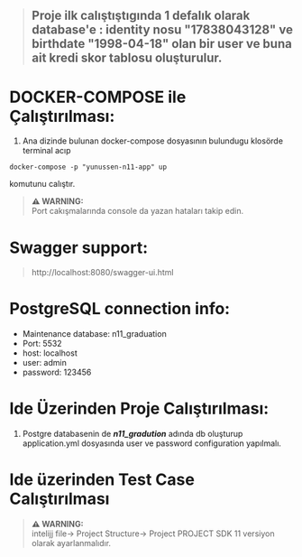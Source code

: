 > ## Proje ilk calıştıştıgında 1 defalık olarak database'e : identity nosu **"17838043128"** ve birthdate **"1998-04-18"** olan bir user ve buna ait kredi skor tablosu oluşturulur.

# DOCKER-COMPOSE ile Çalıştırılması:
1. Ana dizinde bulunan docker-compose dosyasının bulundugu klosörde terminal acıp
```shell
docker-compose -p "yunussen-n11-app" up
```
komutunu calıştır.

> **⚠ WARNING:**  
> Port cakışmalarında console da yazan hataları takip edin.
# Swagger support:
>http://localhost:8080/swagger-ui.html

# PostgreSQL connection info:
<ul>
  <li>Maintenance database: n11_graduation</li>
  <li>Port: 5532</li>
  <li>host: localhost</li>
  <li>user: admin</li>
  <li>password: 123456</li>
</ul>

# Ide Üzerinden Proje Calıştırılması:
1. Postgre databasenin de ***n11_gradution*** adında db oluşturup application.yml dosyasında user ve password configuration yapılmalı.

# Ide üzerinden Test Case Calıştırılması

> **⚠ WARNING:**  
> intelijj file-> Project Structure-> Project PROJECT SDK 11 versiyon olarak ayarlanmalıdır.
    




